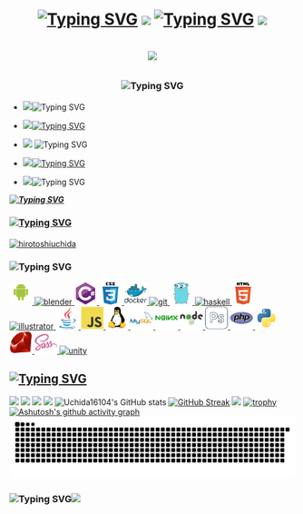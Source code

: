 <!-- From https://rahuldkjain.github.io/gh-profile-readme-generator/ -->
<h1 align="center"><a href="https://git.io/typing-svg"><img src="https://readme-typing-svg.demolab.com?font=&size=30&pause=1000&color=00FFFF&random=true&width=40&height=60&lines=Hi" alt="Typing SVG" /></a> <img src="https://media.giphy.com/media/hvRJCLFzcasrR4ia7z/giphy.gif" width="60px"> <a href="https://github.com/Uchida16104/"><a href="https://git.io/typing-svg"><img src="https://readme-typing-svg.demolab.com?font=&size=30&pause=1000&color=00FFFF&random=true&width=260&height=60&lines=I'm+Uchida16104!" alt="Typing SVG" /></a></a> <img src="https://media.giphy.com/media/v1.Y2lkPTc5MGI3NjExOWg4bXZwZGs4aGtjcGN2cWhvY20waHV3eGd0NXd5YWt2ejg1MmgxOCZlcD12MV9pbnRlcm5hbF9naWZfYnlfaWQmY3Q9cw/8iSQBOOhFEgGDocnxX/giphy.gif" width="60px">
  
<a href="https://lit.link/hirotoshiuchida">![](https://img.shields.io/badge/lit.link-hirotoshiuchida-00FFFF)</a>
</h1>

<h3 align="center"><img src="https://readme-typing-svg.demolab.com?font=&size=30&pause=1000&color=00FFFF&random=false&width=1400&height=60&lines=I+mainly+upload+my+portfolio+at+here." alt="Typing SVG" /></h3>

- <img src="https://media.giphy.com/media/v1.Y2lkPTc5MGI3NjExb21oMjIxdmtvYWRhMjNiMHdkZjQ2d2VrYTY4bm1qN240YjZveHo0aCZlcD12MV9pbnRlcm5hbF9naWZfYnlfaWQmY3Q9cw/R8c0QXyT9IKpfRjzI4/giphy.gif" width="30px"><img src="https://readme-typing-svg.demolab.com?font=&size=15&pause=1000&color=00FFFF&random=false&width=700&height=30&lines=I%E2%80%99m+currently+learning+mainly+php+or+sql+knowledges." alt="Typing SVG" />

- <img src="https://media.giphy.com/media/v1.Y2lkPTc5MGI3NjExOW5uNW90eG54ZXNkZm1hemEzNzBrZGxncTA2ZjJlNWZ4MW5zZnUxbiZlcD12MV9pbnRlcm5hbF9naWZfYnlfaWQmY3Q9cw/8OGSU60QOHwrpBn33w/giphy.gif" width="30px"><a href="https://lit.link/hirotoshiuchida"><img src="https://readme-typing-svg.demolab.com?font=&size=15&pause=1000&color=00FFFF&random=true&width=700&height=30&lines=All+of+my+projects+are+available." alt="Typing SVG" /></a>

- <img src="https://media.giphy.com/media/v1.Y2lkPTc5MGI3NjExbWtoeDJoZHY5bHczdWltc2hsN2tvamx3cHg3aTB2YTdvbnhhbm1pciZlcD12MV9pbnRlcm5hbF9naWZfYnlfaWQmY3Q9cw/jOgyNBSHNqCuIv7gMa/giphy.gif" width="30px"> <img src="https://readme-typing-svg.demolab.com?font=&size=15&pause=1000&color=00FFFF&random=true&width=700&height=30&lines=Ask+me+about+western+music+history%2C+or+making+art+contents+(includes+creative+coding)%2C+etc..." alt="Typing SVG" />

- <img src="https://media.giphy.com/media/v1.Y2lkPTc5MGI3NjExZ2lleHE2YXlhdmVzZm82amptZWZhODNmaTZ3eXkxNGZnYmMxNXBwYyZlcD12MV9pbnRlcm5hbF9naWZfYnlfaWQmY3Q9cw/rpTYcGKb95Z27AxQom/giphy.gif" width="30px"><a href="https://g.co/kgs/QZYfA8"><img src="https://readme-typing-svg.demolab.com?font=&size=15&pause=1000&color=00FFFF&random=true&width=700&height=30&lines=Know+about+my+experiences." alt="Typing SVG" /></a>

- <img src="https://media.giphy.com/media/v1.Y2lkPTc5MGI3NjExbXVvNGRkbzk2Yzd0dm5jMm4yem9jdzUyNXFrZ2pzZ3JrdHFzejVsMyZlcD12MV9pbnRlcm5hbF9naWZfYnlfaWQmY3Q9cw/7v1o8qOpkCo4A4a6ZU/giphy.gif" width="30px"><img src="https://readme-typing-svg.demolab.com?font=&size=15&pause=1000&color=00FFFF&random=true&width=700&height=30&lines=Anamnesis+tag%3A+%23hydrocephalus+%23developmental_disorder+%23epilepsy+%23eczema+%23color_blindness" alt="Typing SVG" />

<!-- start feedwind code --> 
<script type="text/javascript" src="https://feed.mikle.com/js/fw-loader.js" preloader-text="Loading" data-fw-param="168407/"></script>
<!-- end feedwind code -->

<strong><i><a href="https://272yk3.csb.app/"><img src="https://readme-typing-svg.demolab.com?font=&size=15&pause=1000&color=00FFFF&random=true&width=700&height=30&lines=Show+the+animation+above." alt="Typing SVG" /></a></i></strong>

<h3 align="left"><a href="https://git.io/typing-svg"><img src="https://readme-typing-svg.demolab.com?font=&size=15&pause=1000&color=00FFFF&random=true&width=700&height=30&lines=Connect+with+me%3A" alt="Typing SVG" /></a></h3>
<p align="left">
<a href="https://instagram.com/hirotoshiuchida" target="blank"><img align="center" src="https://media.giphy.com/media/v1.Y2lkPTc5MGI3NjExM3F5OWxuY3RiMHAzODBnd3lpaHcycml1cjUzMXJrbjM5NGtsc2FoMCZlcD12MV9pbnRlcm5hbF9naWZfYnlfaWQmY3Q9cw/eTtXHP8CyQHHa4M8EM/giphy.gif" alt="hirotoshiuchida" height="40" width="40" /></a>
</p>

<h3 align="left"><img src="https://readme-typing-svg.demolab.com?font=&size=15&pause=1000&color=00FFFF&random=true&width=700&height=30&lines=Languages+and+Tools%3A" alt="Typing SVG" /></h3>
<p align="left"> <a href="https://developer.android.com" target="_blank" rel="noreferrer"> <img src="https://raw.githubusercontent.com/devicons/devicon/master/icons/android/android-original-wordmark.svg" alt="android" width="40" height="40"/> </a> <a href="https://www.blender.org/" target="_blank" rel="noreferrer"> <img src="https://download.blender.org/branding/community/blender_community_badge_white.svg" alt="blender" width="40" height="40"/> </a> <a href="https://www.w3schools.com/cs/" target="_blank" rel="noreferrer"> <img src="https://raw.githubusercontent.com/devicons/devicon/master/icons/csharp/csharp-original.svg" alt="csharp" width="40" height="40"/> </a> <a href="https://www.w3schools.com/css/" target="_blank" rel="noreferrer"> <img src="https://raw.githubusercontent.com/devicons/devicon/master/icons/css3/css3-original-wordmark.svg" alt="css3" width="40" height="40"/> </a> <a href="https://www.docker.com/" target="_blank" rel="noreferrer"> <img src="https://raw.githubusercontent.com/devicons/devicon/master/icons/docker/docker-original-wordmark.svg" alt="docker" width="40" height="40"/> </a> <a href="https://git-scm.com/" target="_blank" rel="noreferrer"> <img src="https://www.vectorlogo.zone/logos/git-scm/git-scm-icon.svg" alt="git" width="40" height="40"/> </a> <a href="https://golang.org" target="_blank" rel="noreferrer"> <img src="https://raw.githubusercontent.com/devicons/devicon/master/icons/go/go-original.svg" alt="go" width="40" height="40"/> </a> <a href="https://www.haskell.org/" target="_blank" rel="noreferrer"> <img src="https://upload.wikimedia.org/wikipedia/commons/1/1c/Haskell-Logo.svg" alt="haskell" width="40" height="40"/> </a> <a href="https://www.w3.org/html/" target="_blank" rel="noreferrer"> <img src="https://raw.githubusercontent.com/devicons/devicon/master/icons/html5/html5-original-wordmark.svg" alt="html5" width="40" height="40"/> </a> <a href="https://www.adobe.com/in/products/illustrator.html" target="_blank" rel="noreferrer"> <img src="https://www.vectorlogo.zone/logos/adobe_illustrator/adobe_illustrator-icon.svg" alt="illustrator" width="40" height="40"/> </a> <a href="https://www.java.com" target="_blank" rel="noreferrer"> <img src="https://raw.githubusercontent.com/devicons/devicon/master/icons/java/java-original.svg" alt="java" width="40" height="40"/> </a> <a href="https://developer.mozilla.org/en-US/docs/Web/JavaScript" target="_blank" rel="noreferrer"> <img src="https://raw.githubusercontent.com/devicons/devicon/master/icons/javascript/javascript-original.svg" alt="javascript" width="40" height="40"/> </a> <a href="https://www.linux.org/" target="_blank" rel="noreferrer"> <img src="https://raw.githubusercontent.com/devicons/devicon/master/icons/linux/linux-original.svg" alt="linux" width="40" height="40"/> </a> <a href="https://www.mysql.com/" target="_blank" rel="noreferrer"> <img src="https://raw.githubusercontent.com/devicons/devicon/master/icons/mysql/mysql-original-wordmark.svg" alt="mysql" width="40" height="40"/> </a> <a href="https://www.nginx.com" target="_blank" rel="noreferrer"> <img src="https://raw.githubusercontent.com/devicons/devicon/master/icons/nginx/nginx-original.svg" alt="nginx" width="40" height="40"/> </a> <a href="https://nodejs.org" target="_blank" rel="noreferrer"> <img src="https://raw.githubusercontent.com/devicons/devicon/master/icons/nodejs/nodejs-original-wordmark.svg" alt="nodejs" width="40" height="40"/> </a> <a href="https://www.photoshop.com/en" target="_blank" rel="noreferrer"> <img src="https://raw.githubusercontent.com/devicons/devicon/master/icons/photoshop/photoshop-line.svg" alt="photoshop" width="40" height="40"/> </a> <a href="https://www.php.net" target="_blank" rel="noreferrer"> <img src="https://raw.githubusercontent.com/devicons/devicon/master/icons/php/php-original.svg" alt="php" width="40" height="40"/> </a> <a href="https://www.python.org" target="_blank" rel="noreferrer"> <img src="https://raw.githubusercontent.com/devicons/devicon/master/icons/python/python-original.svg" alt="python" width="40" height="40"/> </a> <a href="https://www.ruby-lang.org/en/" target="_blank" rel="noreferrer"> <img src="https://raw.githubusercontent.com/devicons/devicon/master/icons/ruby/ruby-original.svg" alt="ruby" width="40" height="40"/> </a> <a href="https://sass-lang.com" target="_blank" rel="noreferrer"> <img src="https://raw.githubusercontent.com/devicons/devicon/master/icons/sass/sass-original.svg" alt="sass" width="40" height="40"/> </a> <a href="https://unity.com/" target="_blank" rel="noreferrer"> <img src="https://www.vectorlogo.zone/logos/unity3d/unity3d-icon.svg" alt="unity" width="40" height="40"/> </a> </p>

## [![Typing SVG](https://readme-typing-svg.demolab.com?font=&size=15&pause=1000&color=00FFFF&random=true&width=700&height=30&lines=Status)](https://git.io/typing-svg)

<!--
**Uchida16104/Uchida16104** is a ✨ _special_ ✨ repository because its `README.md` (this file) appears on your GitHub profile.

Here are some ideas to get you started:

- 🔭 I’m currently working on ...
- 🌱 I’m currently learning ...
- 👯 I’m looking to collaborate on ...
- 🤔 I’m looking for help with ...
- 💬 Ask me about ...
- 📫 How to reach me: ...
- 😄 Pronouns: ...
- ⚡ Fun fact: ...
-->

![](http://github-profile-summary-cards.vercel.app/api/cards/profile-details?username=Uchida16104&theme=dark)
![](http://github-profile-summary-cards.vercel.app/api/cards/repos-per-language?username=Uchida16104&theme=dark)
![](http://github-profile-summary-cards.vercel.app/api/cards/most-commit-language?username=Uchida16104&theme=dark)
![](http://github-profile-summary-cards.vercel.app/api/cards/productive-time?username=Uchida16104&theme=dark&utcOffset=9)
![Uchida16104's GitHub stats](https://github-readme-stats.vercel.app/api?username=Uchida16104&show_icons=true&hide_border=true&theme=dark&show=reviews,discussions_started,discussions_answered,prs_merged,prs_merged_percentage)
[![GitHub Streak](https://streak-stats.demolab.com?user=Uchida16104&theme=dark&hide_border=true&ring=FF0E02&background=45%2C0D1117%2C181818&border=F3FF00&stroke=EB9B0000&fire=EB8900&currStreakNum=FFFA00&sideNums=00FF0C&currStreakLabel=00FBFF&sideLabels=FF00FB&dates=008DFF&excludeDaysLabel=FFFFFF00)](https://git.io/streak-stats)
![](https://github-readme-stats.vercel.app/api/top-langs/?username=Uchida16104&langs_count=3&theme=dark&hide_border=true)
[![trophy](https://github-profile-trophy.vercel.app/?username=Uchida16104&no-bg=true&no-frame=true&theme=onedark)](https://github.com/Uchida16104/github-profile-trophy)
[![Ashutosh's github activity graph](https://github-readme-activity-graph.vercel.app/graph?username=Uchida16104&bg_color=0d1117&color=00ffff&line=ffffff&point=ffffff&area=true&hide_border=true)](https://github.com/ashutosh00710/github-readme-activity-graph)
![](https://raw.githubusercontent.com/Uchida16104/Uchida16104/output/github-contribution-grid-snake-dark.svg)
<br>
<h3 align="left"><img src="https://readme-typing-svg.demolab.com?font=&size=15&pause=1000&color=00FFFF&random=true&width=100&height=30&lines=Best+Regards!" alt="Typing SVG" /><img src="https://media.giphy.com/media/v1.Y2lkPTc5MGI3NjExOWg4bXZwZGs4aGtjcGN2cWhvY20waHV3eGd0NXd5YWt2ejg1MmgxOCZlcD12MV9pbnRlcm5hbF9naWZfYnlfaWQmY3Q9cw/8iSQBOOhFEgGDocnxX/giphy.gif" width="30px"></h3>

